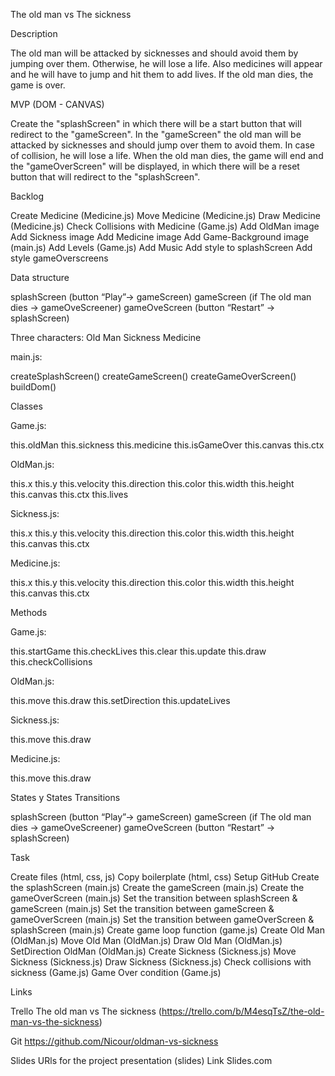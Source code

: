 The old man vs The sickness 

Description
 
The old man will be attacked by sicknesses and should avoid them by jumping over them. Otherwise, he will lose a life.
Also medicines will appear and he will have to jump and hit them to add lives.
If the old man dies, the game is over.


MVP (DOM - CANVAS)

Create the "splashScreen" in which there will be a start button that will redirect to the "gameScreen".
In the "gameScreen" the old man will be attacked by sicknesses and should jump over them to avoid them. In case of collision, he will lose a life.
When the old man dies, the game will end and the "gameOverScreen" will be displayed, in which there will be a reset button that will redirect to the "splashScreen".


Backlog

Create Medicine (Medicine.js)
Move Medicine (Medicine.js)
Draw Medicine (Medicine.js)
Check Collisions with Medicine (Game.js)
Add OldMan image
Add Sickness image
Add Medicine image
Add Game-Background image (main.js)
Add Levels (Game.js)
Add Music
Add style to splashScreen
Add style gameOverscreens

Data structure

splashScreen (button “Play”→ gameScreen)
gameScreen (if The old man dies → gameOveScreener)
gameOveScreen (button “Restart” → splashScreen)

Three characters:
Old Man
Sickness
Medicine

main.js:

createSplashScreen()
createGameScreen()
createGameOverScreen()
buildDom()


Classes

Game.js:

this.oldMan
this.sickness
this.medicine
this.isGameOver
this.canvas
this.ctx

OldMan.js:

this.x
this.y
this.velocity
this.direction
this.color
this.width
this.height
this.canvas
this.ctx
this.lives

Sickness.js:

this.x
this.y
this.velocity
this.direction
this.color
this.width
this.height
this.canvas
this.ctx

Medicine.js:

this.x
this.y
this.velocity
this.direction
this.color
this.width
this.height
this.canvas
this.ctx

Methods

Game.js:

this.startGame
this.checkLives
this.clear
this.update
this.draw
this.checkCollisions

OldMan.js:

this.move
this.draw
this.setDirection
this.updateLives

Sickness.js:

this.move
this.draw

Medicine.js:

this.move
this.draw
 

States y States Transitions

splashScreen (button “Play”→ gameScreen)
gameScreen (if The old man dies → gameOveScreener)
gameOveScreen (button “Restart” → splashScreen)


Task

Create files (html, css, js)
Copy boilerplate (html, css)
Setup GitHub
Create the splashScreen (main.js)
Create the gameScreen (main.js)
Create the gameOverScreen (main.js)
Set the transition between splashScreen & gameScreen (main.js)
Set the transition between gameScreen & gameOverScreen (main.js)
Set the transition between gameOverScreen & splashScreen (main.js)
Create game loop function (game.js)
Create Old Man (OldMan.js)
Move Old Man (OldMan.js)
Draw Old Man (OldMan.js)
SetDirection OldMan (OldMan.js)
Create Sickness (Sickness.js)
Move Sickness (Sickness.js)
Draw Sickness (Sickness.js)
Check collisions with sickness (Game.js)
Game Over condition (Game.js)

 
Links

Trello
The old man vs The sickness (https://trello.com/b/M4esqTsZ/the-old-man-vs-the-sickness)

Git
https://github.com/Nicour/oldman-vs-sickness

Slides
URls for the project presentation (slides) Link Slides.com


